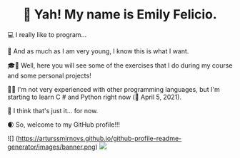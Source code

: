 <h1 align="center">👋 Yah! My name is Emily Felicio.</h1>

💻 I really like to program...

🎯 And as much as I am very young, I know this is what I want.

🎓📁 Well, here you will see some of the exercises that I do during my course and some personal projects!

💾💡 I'm not very experienced with other programming languages, but I'm starting to learn C # and Python right now (📅 April 5, 2021).

💭 I think that's just it... for now.

🌒 So, welcome to my GitHub profile!!!

![] (https://arturssmirnovs.github.io/github-profile-readme-generator/images/banner.png)
<img src="https://github-readme-stats.vercel.app/api/top-langs/?username=EmilyFelicio&layout=compact&theme=dark" />
